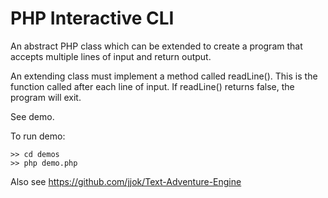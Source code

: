 PHP Interactive CLI
===================

An abstract PHP class which can be extended to create a program that accepts multiple lines of input and return output.

An extending class must implement a method called readLine(). This is the function called after each line of input.
If readLine() returns false, the program will exit.

See demo.

To run demo:

	>> cd demos
	>> php demo.php

Also see https://github.com/jjok/Text-Adventure-Engine